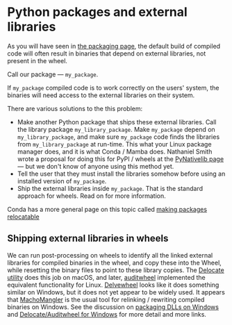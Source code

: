 # Python packages and external libraries

As you will have seen in [the packaging page](./farewell_distutils.md), the
default build of compiled code will often result in binaries that depend on
external libraries, not present in the wheel.

Call our package — `my_package`.

If `my_package` compiled code is to work correctly on the users' system, the
binaries will need access to the external libraries on their system.

There are various solutions to the this problem:

* Make another Python package that ships these external libraries. Call the
  library package `my_library_package`.  Make `my_package` depend on
  `my_library_package`, and make sure `my_package` code finds the libraries
  from `my_library_package` at run-time.  This what your Linux package manager
  does, and it is what Conda / Mamba does.  Nathaniel Smith wrote a proposal
  for doing this for PyPI / wheels at the [PyNativelib
  page](https://github.com/njsmith/wheel-builders/blob/pynativelib-proposal/pynativelib-proposal.rst)
  — but we don't know of anyone using this method yet.
* Tell the user that they must install the libraries somehow before using an
  installed version of `my_package`.
* Ship the external libraries inside `my_package`.  That is the standard
  approach for wheels.  Read on for more information.

Conda has a more general page on this topic called [making packages
relocatable](https://docs.conda.io/projects/conda-build/en/latest/resources/make-relocatable.html)

## Shipping external libraries in wheels

We can run post-processing on wheels to identify all the linked external
libraries for compiled binaries in the wheel, and copy these into the Wheel,
while resetting the binary files to point to these library copies.  The
[Delocate utility](https://github.com/matthew-brett/delocate) does this job on
macOS, and later, [auditwheel](https://github.com/pypa/auditwheel) implemented
the equivalent functionality for Linux.
[Delvewheel](https://github.com/adang1345/delvewheel) looks like it does
something similar on Windows, but it does not yet appear to be widely used.  It appears that [MachoMangler](https://github.com/njsmith/machomachomangler) is the usual tool for relinking / rewriting compiled binaries on Windows.
See the discussion on [packaging DLLs on
Windows](https://discuss.python.org/t/packaging-dlls-on-windows/1401) and
[Delocate/Auditwheel for
Windows](https://discuss.python.org/t/delocate-auditwheel-but-for-windows/2589)
for more detail and more links.
